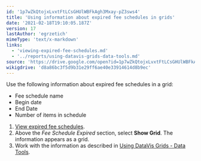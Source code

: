 ```yaml
---
id: '1p7wZkQtojxLvxtFtLCsGHUlWBFkAgh3Mxay-pZ3sws4'
title: 'Using information about expired fee schedules in grids'
date: '2021-02-18T19:10:05.187Z'
version: 17
lastAuthor: 'egrzetich'
mimeType: 'text/x-markdown'
links:
  - 'viewing-expired-fee-schedules.md'
  - '../reports/using-datavis-grids-data-tools.md'
source: 'https://drive.google.com/open?id=1p7wZkQtojxLvxtFtLCsGHUlWBFkAgh3Mxay-pZ3sws4'
wikigdrive: 'd8a86bc3f5d9b31e29ff6ae40e33914614d8b9ec'
---
```

Use the following information about expired fee schedules in a grid:
* Fee schedule name
* Begin date
* End Date
* Number of items in schedule 
1. [View expired fee schedules](viewing-expired-fee-schedules.md).
2. Above the <em>Fee Schedule Expired</em> section, select <strong>Show Grid</strong>. The information appears as a grid.
3. Work with the information as described in [Using DataVis Grids - Data Tools](../reports/using-datavis-grids-data-tools.md).
